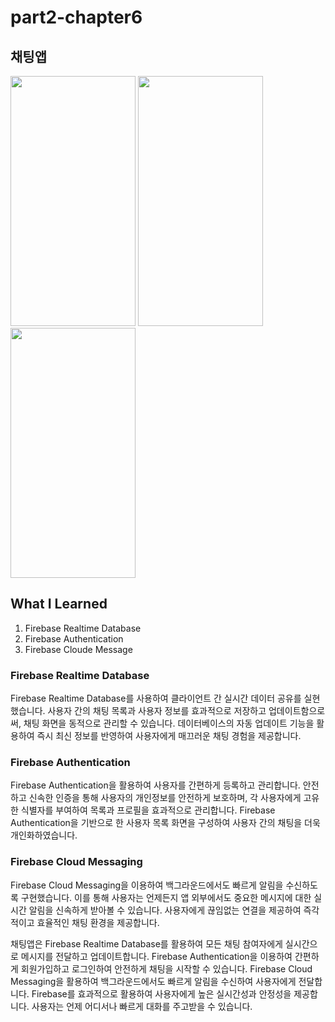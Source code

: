 # part2-chapter6

## 채팅앱

<img src="https://github.com/soommmin/part2-chapter6/assets/150005268/2136ed18-5081-4a16-b1d4-9130c9a78d6c" width="200" height="400"/>
<img src="https://github.com/soommmin/part2-chapter6/assets/150005268/bbca7c08-df06-462a-8c3a-65e21b53ec73" width="200" height="400"/>
<img src="https://github.com/soommmin/part2-chapter6/assets/150005268/f02dc277-a9bc-4e70-9ee8-848f960ca176" width="200" height="400"/>


## What I Learned
1. Firebase Realtime Database
2. Firebase Authentication
3. Firebase Cloude Message


### Firebase Realtime Database
Firebase Realtime Database를 사용하여 클라이언트 간 실시간 데이터 공유를 실현했습니다. 사용자 간의 채팅 목록과 사용자 정보를 효과적으로 저장하고 업데이트함으로써, 채팅 화면을 동적으로 관리할 수 있습니다. 데이터베이스의 자동 업데이트 기능을 활용하여 즉시 최신 정보를 반영하여 사용자에게 매끄러운 채팅 경험을 제공합니다.

### Firebase Authentication
Firebase Authentication을 활용하여 사용자를 간편하게 등록하고 관리합니다. 안전하고 신속한 인증을 통해 사용자의 개인정보를 안전하게 보호하며, 각 사용자에게 고유한 식별자를 부여하여 목록과 프로필을 효과적으로 관리합니다. Firebase Authentication을 기반으로 한 사용자 목록 화면을 구성하여 사용자 간의 채팅을 더욱 개인화하였습니다.

### Firebase Cloud Messaging
Firebase Cloud Messaging을 이용하여 백그라운드에서도 빠르게 알림을 수신하도록 구현했습니다. 이를 통해 사용자는 언제든지 앱 외부에서도 중요한 메시지에 대한 실시간 알림을 신속하게 받아볼 수 있습니다. 사용자에게 끊임없는 연결을 제공하여 즉각적이고 효율적인 채팅 환경을 제공합니다.


채팅앱은 Firebase Realtime Database를 활용하여 모든 채팅 참여자에게 실시간으로 메시지를 전달하고 업데이트합니다.
Firebase Authentication을 이용하여 간편하게 회원가입하고 로그인하여 안전하게 채팅을 시작할 수 있습니다.
Firebase Cloud Messaging을 활용하여 백그라운드에서도 빠르게 알림을 수신하여 사용자에게 전달합니다.
Firebase를 효과적으로 활용하여 사용자에게 높은 실시간성과 안정성을 제공합니다. 사용자는 언제 어디서나 빠르게 대화를 주고받을 수 있습니다.
